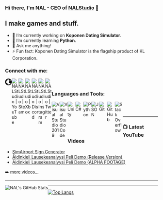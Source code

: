 ### Hi there, I'm NAL - CEO of [NALStudio][website] 👋

## I make games and stuff.
- 🔭 I’m currently working on <b>Koponen Dating Simulator</b>.
- 🌱 I’m currently learning <b>Python</b>.
- 💬 Ask me anything!
- ⚡ Fun fact: Koponen Dating Simulator is the flagship product of KL Corporation.

### Connect with me:

[<img align="left" alt="NALStudio.tk" width="22px" src="https://raw.githubusercontent.com/iconic/open-iconic/master/svg/globe.svg" />][website]
[<img align="left" alt="NALStudio | YouTube" width="22px" src="https://cdn.jsdelivr.net/npm/simple-icons@3.12.4/icons/youtube.svg" />][youtube]
[<img align="left" alt="NALStudio | Steam" width="22px" src="https://cdn.jsdelivr.net/npm/simple-icons@3.12.4/icons/steam.svg" />][steam]
[<img align="left" alt="NALStudio | Xbox" width="22px" src="https://cdn.jsdelivr.net/npm/simple-icons@3.12.4/icons/xbox.svg" />][xbox]
[<img align="left" alt="NALStudio | Discord" width="22px" src="https://cdn.jsdelivr.net/npm/simple-icons@3.12.4/icons/discord.svg" />][discord]
[<img align="left" alt="NALStudio | Instagram" width="22px" src="https://cdn.jsdelivr.net/npm/simple-icons@3.12.4/icons/instagram.svg" />][instagram]
[<img align="left" alt="NALStudio | Twitter" width="22px" src="https://cdn.jsdelivr.net/npm/simple-icons@3.12.4/icons/twitter.svg" />][twitter]

<br />

### Languages and Tools:

[<img align="left" alt="Visual Studio 2019" width="26px" src="https://upload.wikimedia.org/wikipedia/commons/5/59/Visual_Studio_Icon_2019.svg" />][vsLink]
[<img align="left" alt="Visual Studio Code" width="26px" src="https://upload.wikimedia.org/wikipedia/commons/9/9a/Visual_Studio_Code_1.35_icon.svg" />][vscodeLink]
[<img align="left" alt="Unity" width="26px" src="https://cdn4.iconfinder.com/data/icons/logos-brands-5/24/unity-512.png" />][unityLink]
[<img align="left" alt="C#" width="26px" src="https://upload.wikimedia.org/wikipedia/commons/7/7a/C_Sharp_logo.svg" />][csharpLink]
[<img align="left" alt="Python" width="26px" src="https://upload.wikimedia.org/wikipedia/commons/c/c3/Python-logo-notext.svg" />][pythonLink]
[<img align="left" alt="JSON" width="26px" src="https://upload.wikimedia.org/wikipedia/commons/c/c9/JSON_vector_logo.svg" />][jsonLink]
[<img align="left" alt="Git" width="26px" src="https://upload.wikimedia.org/wikipedia/commons/e/e0/Git-logo.svg" />][gitLink]
[<img align="left" alt="GitHub" width="26px" src="https://upload.wikimedia.org/wikipedia/commons/a/ae/Github-desktop-logo-symbol.svg" />][gitHubLink]
[<img align="left" alt="Stack Overflow" width="26px" src="https://upload.wikimedia.org/wikipedia/commons/e/ef/Stack_Overflow_icon.svg" />][stackOverflowLink]

<br />
<br />

---

### 📺 Latest YouTube Videos
<!-- YOUTUBE:START -->
- [SimAirport Sign Generator](https://www.youtube.com/watch?v=cwrzWckmiQs)
- [Äidinkieli Lausekeanalyysi Peli Demo (Release Version)](https://www.youtube.com/watch?v=sLi4CjvYsEw)
- [Äidinkieli Lausekeanalyysi Peli Demo (ALPHA FOOTAGE)](https://www.youtube.com/watch?v=tqIGCBIscvs)
<!-- YOUTUBE:END -->

➡️ [more videos...][youtube]

---

[<img align="left" alt="NAL's GitHub Stats" src="https://github-readme-stats.codestackr.vercel.app/api?username=NALStudio&show_icons=true&hide_border=true&count_private=true" />][github]

---

[![Top Langs](https://github-readme-stats.vercel.app/api/top-langs/?username=NALStudio&layout=compact)][github]

[github]: https://github.com/NALStudio

[website]: http://NALStudio.tk
[youtube]: https://www.youtube.com/channel/UCNksI7dqXOdOisfD0Ps3oKg
[steam]: https://steamcommunity.com/id/NALStudio
[xbox]: https://www.xbox.com
[discord]: https://discord.com/users/340460001564819456
[instagram]: https://instagram.com/niko.a.leinonen
[twitter]: https://twitter.com/NAL_Studio

[vsLink]: https://visualstudio.com
[vscodeLink]: https://code.visualstudio.com
[unityLink]: https://unity.com
[csharpLink]: https://en.wikipedia.org/wiki/C_Sharp_(programming_language)
[pythonLink]: https://www.python.org
[jsonLink]: https://www.json.org
[gitLink]: https://git-scm.com
[gitHubLink]: https://github.com
[stackOverflowLink]: https://stackoverflow.com
